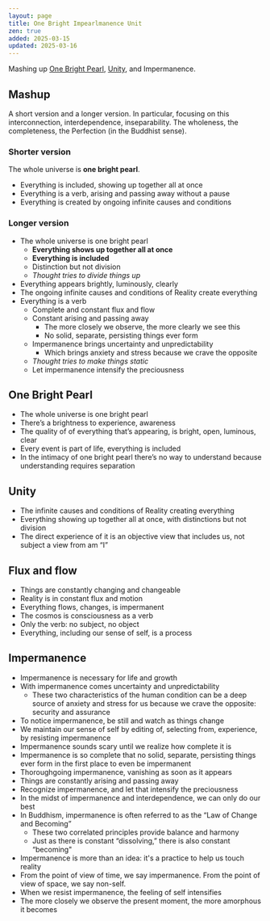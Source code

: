 ```yaml
---
layout: page
title: One Bright Impearlmanence Unit
zen: true
added: 2025-03-15
updated: 2025-03-16
---
```


Mashing up [One Bright Pearl](/thinking/zen/one-bright-pearl/), [Unity](/thinking/unity-the-absolute/), and Impermanence.

## Mashup

A short version and a longer version. In particular, focusing on this interconnection, interdependence, inseparability. The wholeness, the completeness, the Perfection (in the Buddhist sense).

### Shorter version

The whole universe is **one bright pearl**. 

- Everything is included, showing up together all at once
- Everything is a verb, arising and passing away without a pause
- Everything is created by ongoing infinite causes and conditions

### Longer version

- The whole universe is one bright pearl
    - **Everything shows up together all at once**
    - **Everything is included**
    - Distinction but not division
    - *Thought tries to divide things up*
- Everything appears brightly, luminously, clearly
- The ongoing infinite causes and conditions of Reality create everything
- Everything is a verb
    - Complete and constant flux and flow
    - Constant arising and passing away
        - The more closely we observe, the more clearly we see this
        - No solid, separate, persisting things ever form
    - Impermanence brings uncertainty and unpredictability
        - Which brings anxiety and stress because we crave the opposite
    - *Thought tries to make things static*
    - Let impermanence intensify the preciousness

## One Bright Pearl

- The whole universe is one bright pearl
- There’s a brightness to experience, awareness
- The quality of of everything that’s appearing, is bright, open, luminous, clear
- Every event is part of life, everything is included
- In the intimacy of one bright pearl there’s no way to understand because understanding requires separation

## Unity

- The infinite causes and conditions of Reality creating everything
- Everything showing up together all at once, with distinctions but not division
- The direct experience of it is an objective view that includes us, not subject a view from am “I”

## Flux and flow

- Things are constantly changing and changeable
- Reality is in constant flux and motion
- Everything flows, changes, is impermanent
- The cosmos is consciousness as a verb
- Only the verb: no subject, no object
- Everything, including our sense of self, is a process

## Impermanence

- Impermanence is necessary for life and growth
- With impermanence comes uncertainty and unpredictability
    - These two characteristics of the human condition can be a deep source of anxiety and stress for us because we crave the opposite: security and assurance
- To notice impermanence, be still and watch as things change
- We maintain our sense of self by editing of, selecting from, experience, by resisting impermanence
- Impermanence sounds scary until we realize how complete it is
- Impermanence is so complete that no solid, separate, persisting things ever form in the first place to even be impermanent
- Thoroughgoing impermanence, vanishing as soon as it appears
- Things are constantly arising and passing away
- Recognize impermanence, and let that intensify the preciousness
- In the midst of impermanence and interdependence, we can only do our best
- In Buddhism, impermanence is often referred to as the “Law of Change and Becoming”
    - These two correlated principles provide balance and harmony
    - Just as there is constant “dissolving,” there is also constant “becoming"
- Impermanence is more than an idea: it's a practice to help us touch reality
- From the point of view of time, we say impermanence. From the point of view of space, we say non-self.
- When we resist impermanence, the feeling of self intensifies
- The more closely we observe the present moment, the more amorphous it becomes